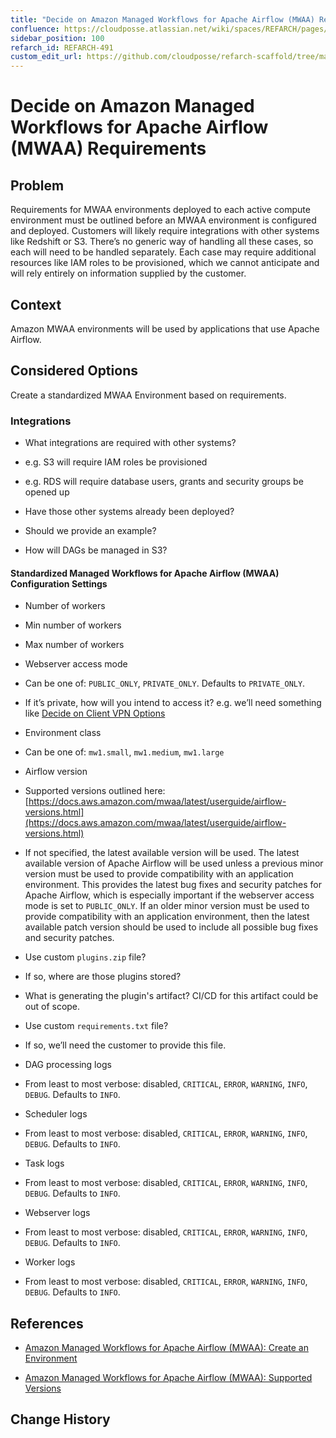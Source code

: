 ```yaml
---
title: "Decide on Amazon Managed Workflows for Apache Airflow (MWAA) Requirements"
confluence: https://cloudposse.atlassian.net/wiki/spaces/REFARCH/pages/1203929171/REFARCH-491+-+Decide+on+Amazon+Managed+Workflows+for+Apache+Airflow+%28MWAA%29+Requirements
sidebar_position: 100
refarch_id: REFARCH-491
custom_edit_url: https://github.com/cloudposse/refarch-scaffold/tree/main/docs/docs/fundamentals/design-decisions/foundational-application-dependencies/decide-on-amazon-managed-workflows-for-apache-airflow-mwaa-requi.md
---
```


# Decide on Amazon Managed Workflows for Apache Airflow (MWAA) Requirements

## Problem
Requirements for MWAA environments deployed to each active compute environment must be outlined before an MWAA environment is configured and deployed. Customers will likely require integrations with other systems like Redshift or S3. There’s no generic way of handling all these cases, so each will need to be handled separately. Each case may require additional resources like IAM roles to be provisioned, which we cannot anticipate and will rely entirely on information supplied by the customer.

## Context
Amazon MWAA environments will be used by applications that use Apache Airflow.

## Considered Options

Create a standardized MWAA Environment based on requirements.

### Integrations

- What integrations are required with other systems?

- e.g. S3 will require IAM roles be provisioned

- e.g. RDS will require database users, grants and security groups be opened up

- Have those other systems already been deployed?

- Should we provide an example?

- How will DAGs be managed in S3?

#### Standardized Managed Workflows for Apache Airflow (MWAA) Configuration Settings

- Number of workers

- Min number of workers

- Max number of workers

- Webserver access mode

- Can be one of: `PUBLIC_ONLY`, `PRIVATE_ONLY`. Defaults to `PRIVATE_ONLY`.

- If it’s private, how will you intend to access it? e.g. we’ll need something like [Decide on Client VPN Options](/reference-architecture/fundamentals/design-decisions/foundational-infrastructure/decide-on-client-vpn-options)

- Environment class

- Can be one of: `mw1.small`, `mw1.medium`, `mw1.large`

- Airflow version

- Supported versions outlined here: [https://docs.aws.amazon.com/mwaa/latest/userguide/airflow-versions.html](https://docs.aws.amazon.com/mwaa/latest/userguide/airflow-versions.html)

- If not specified, the latest available version will be used. The latest available version of Apache Airflow will be used unless a previous minor version must be used to provide compatibility with an application environment. This provides the latest bug fixes and security patches for Apache Airflow, which is especially important if the webserver access mode is set to `PUBLIC_ONLY`. If an older minor version must be used to provide compatibility with an application environment, then the latest available patch version should be used to include all possible bug fixes and security patches.

- Use custom `plugins.zip` file?

- If so, where are those plugins stored?

- What is generating the plugin's artifact? CI/CD for this artifact could be out of scope.

- Use custom `requirements.txt` file?

- If so, we’ll need the customer to provide this file.

- DAG processing logs

- From least to most verbose: disabled, `CRITICAL`, `ERROR`, `WARNING`, `INFO`, `DEBUG`. Defaults to `INFO`.

- Scheduler logs

- From least to most verbose: disabled, `CRITICAL`, `ERROR`, `WARNING`, `INFO`, `DEBUG`. Defaults to `INFO`.

- Task logs

- From least to most verbose: disabled, `CRITICAL`, `ERROR`, `WARNING`, `INFO`, `DEBUG`. Defaults to `INFO`.

- Webserver logs

- From least to most verbose: disabled, `CRITICAL`, `ERROR`, `WARNING`, `INFO`, `DEBUG`. Defaults to `INFO`.

- Worker logs

- From least to most verbose: disabled, `CRITICAL`, `ERROR`, `WARNING`, `INFO`, `DEBUG`. Defaults to `INFO`.

## References

- [Amazon Managed Workflows for Apache Airflow (MWAA): Create an Environment](https://docs.aws.amazon.com/mwaa/latest/userguide/create-environment.html)

- [Amazon Managed Workflows for Apache Airflow (MWAA): Supported Versions](https://docs.aws.amazon.com/mwaa/latest/userguide/airflow-versions.html)

## Change History


